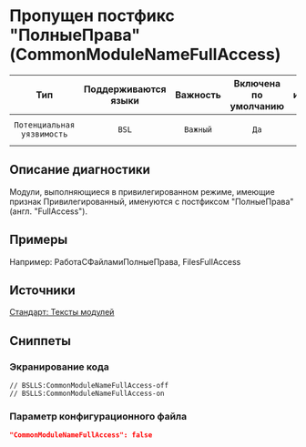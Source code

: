# Пропущен постфикс "ПолныеПрава" (CommonModuleNameFullAccess)

|            Тип             |    Поддерживаются<br>языки    | Важность |    Включена<br>по умолчанию    |    Время на<br>исправление (мин)    |                            Теги                            |
|:--------------------------:|:-----------------------------:|:--------:|:------------------------------:|:-----------------------------------:|:----------------------------------------------------------:|
| `Потенциальная уязвимость` |             `BSL`             | `Важный` |              `Да`              |                 `5`                 |       `standard`<br>`badpractice`<br>`unpredictable`       |

<!-- Блоки выше заполняются автоматически, не трогать -->
## Описание диагностики
<!-- Описание диагностики заполняется вручную. Необходимо понятным языком описать смысл и схему работу -->

Модули, выполняющиеся в привилегированном режиме, имеющие признак Привилегированный, 
именуются с постфиксом "ПолныеПрава" (англ. "FullAccess").

## Примеры
<!-- В данном разделе приводятся примеры, на которые диагностика срабатывает, а также можно привести пример, как можно исправить ситуацию -->

Например: РаботаСФайламиПолныеПрава, FilesFullAccess

## Источники
<!-- Необходимо указывать ссылки на все источники, из которых почерпнута информация для создания диагностики -->


[Стандарт: Тексты модулей](https://its.1c.ru/db/v8std#content:469:hdoc:3.2.2)

## Сниппеты

<!-- Блоки ниже заполняются автоматически, не трогать -->
### Экранирование кода

```bsl
// BSLLS:CommonModuleNameFullAccess-off
// BSLLS:CommonModuleNameFullAccess-on
```

### Параметр конфигурационного файла

```json
"CommonModuleNameFullAccess": false
```
